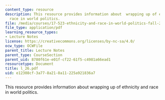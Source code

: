 ```yaml
---
content_type: resource
description: This resource provides information about  wrapping up of ethnicity and
  race in world politics.
file: /media/courses/17-523-ethnicity-and-race-in-world-politics-fall-2005/e12308cf3a778a218a11225a921836a7_l_26.pdf
file_type: application/pdf
learning_resource_types:
- Lecture Notes
license: https://creativecommons.org/licenses/by-nc-sa/4.0/
ocw_type: OCWFile
parent_title: Lecture Notes
parent_type: CourseSection
parent_uid: 8780f61e-e01f-cf22-61f5-c4981a66ead1
resourcetype: Document
title: l_26.pdf
uid: e12308cf-3a77-8a21-8a11-225a921836a7
---
```

This resource provides information about  wrapping up of ethnicity and race in world politics.